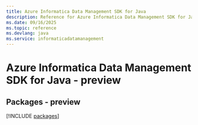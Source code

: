 ```yaml
---
title: Azure Informatica Data Management SDK for Java
description: Reference for Azure Informatica Data Management SDK for Java
ms.date: 09/16/2025
ms.topic: reference
ms.devlang: java
ms.service: informaticadatamanagement
---
```

# Azure Informatica Data Management SDK for Java - preview
## Packages - preview
[!INCLUDE [packages](informatica-data-management-index.md)]
